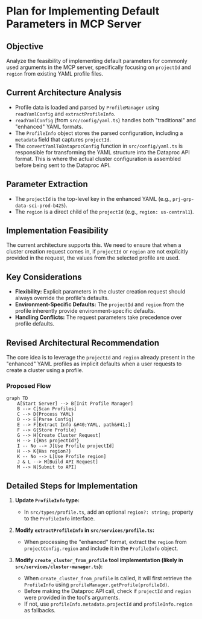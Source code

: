 # Plan for Implementing Default Parameters in MCP Server

## Objective
Analyze the feasibility of implementing default parameters for commonly used arguments in the MCP server, specifically focusing on `projectId` and `region` from existing YAML profile files.

## Current Architecture Analysis
*   Profile data is loaded and parsed by `ProfileManager` using `readYamlConfig` and `extractProfileInfo`.
*   `readYamlConfig` (from `src/config/yaml.ts`) handles both "traditional" and "enhanced" YAML formats.
*   The `ProfileInfo` object stores the parsed configuration, including a `metadata` field that captures `projectId`.
*   The `convertYamlToDataprocConfig` function in `src/config/yaml.ts` is responsible for transforming the YAML structure into the Dataproc API format. This is where the actual cluster configuration is assembled before being sent to the Dataproc API.

## Parameter Extraction
*   The `projectId` is the top-level key in the enhanced YAML (e.g., `prj-grp-data-sci-prod-b425`).
*   The `region` is a direct child of the `projectId` (e.g., `region: us-central1`).

## Implementation Feasibility
The current architecture supports this. We need to ensure that when a cluster creation request comes in, if `projectId` or `region` are not explicitly provided in the request, the values from the selected profile are used.

## Key Considerations
*   **Flexibility:** Explicit parameters in the cluster creation request should always override the profile's defaults.
*   **Environment-Specific Defaults:** The `projectId` and `region` from the profile inherently provide environment-specific defaults.
*   **Handling Conflicts:** The request parameters take precedence over profile defaults.

## Revised Architectural Recommendation

The core idea is to leverage the `projectId` and `region` already present in the "enhanced" YAML profiles as implicit defaults when a user requests to create a cluster using a profile.

### Proposed Flow

```mermaid
graph TD
    A[Start Server] --> B[Init Profile Manager]
    B --> C[Scan Profiles]
    C --> D{Process YAML}
    D --> E[Parse Config]
    E --> F[Extract Info &#40;YAML, path&#41;]
    F --> G{Store Profile}
    G --> H[Create Cluster Request]
    H --> I{Has projectId?}
    I -- No --> J[Use Profile projectId]
    H --> K{Has region?}
    K -- No --> L[Use Profile region]
    J & L --> M[Build API Request]
    M --> N[Submit to API]
```

## Detailed Steps for Implementation

1.  **Update `ProfileInfo` type:**
    *   In `src/types/profile.ts`, add an optional `region?: string;` property to the `ProfileInfo` interface.

2.  **Modify `extractProfileInfo` in `src/services/profile.ts`:**
    *   When processing the "enhanced" format, extract the `region` from `projectConfig.region` and include it in the `ProfileInfo` object.

3.  **Modify `create_cluster_from_profile` tool implementation (likely in `src/services/cluster-manager.ts`):**
    *   When `create_cluster_from_profile` is called, it will first retrieve the `ProfileInfo` using `profileManager.getProfile(profileId)`.
    *   Before making the Dataproc API call, check if `projectId` and `region` were provided in the tool's arguments.
    *   If not, use `profileInfo.metadata.projectId` and `profileInfo.region` as fallbacks.
